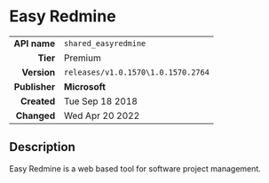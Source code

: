 # Easy Redmine
| | |
|-:|-|
|**API name**|`shared_easyredmine`|
|**Tier**|Premium|
|**Version**|`releases/v1.0.1570\1.0.1570.2764`|
|**Publisher**|**Microsoft**|
|**Created**|Tue Sep 18 2018|
|**Changed**|Wed Apr 20 2022|

## Description
Easy Redmine is a web based tool for software project management.
